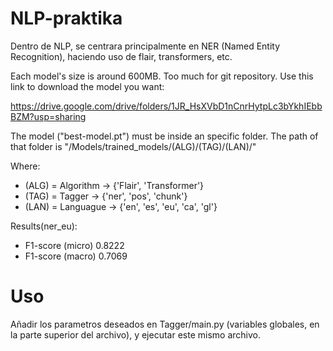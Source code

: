 # NLP-praktika
Dentro de NLP, se centrara principalmente en NER (Named Entity Recognition), haciendo uso de flair, transformers, etc.

Each model's size is around 600MB. Too much for git repository. Use this link to download the model you want:

https://drive.google.com/drive/folders/1JR_HsXVbD1nCnrHytpLc3bYkhIEbbBZM?usp=sharing

The model ("best-model.pt") must be inside an specific folder. The path of that folder is  "/Models/trained_models/(ALG)/(TAG)/(LAN)/" 

Where:
- (ALG) = Algorithm -> {'Flair', 'Transformer'}
- (TAG) = Tagger -> {'ner', 'pos', 'chunk'}
- (LAN) = Languague -> {'en', 'es', 'eu', 'ca', 'gl'}

Results(ner_eu):
- F1-score (micro) 0.8222
- F1-score (macro) 0.7069

# Uso

Añadir los parametros deseados en Tagger/main.py (variables globales, en la parte superior del archivo), y ejecutar este mismo archivo.
